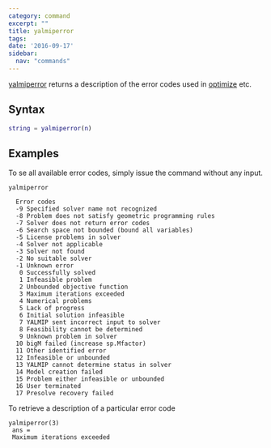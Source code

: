 ```yaml
---
category: command
excerpt: ""
title: yalmiperror
tags:
date: '2016-09-17'
sidebar:
  nav: "commands"
---
```


[yalmiperror](/command/yalmiperror) returns a description of the error codes used in [optimize](/command/optimize) etc.

## Syntax

````matlab
string = yalmiperror(n)
````

## Examples
To se all available error codes, simply issue the command without any input.
````matlabb
yalmiperror

  Error codes
  -9 Specified solver name not recognized
  -8 Problem does not satisfy geometric programming rules
  -7 Solver does not return error codes
  -6 Search space not bounded (bound all variables)
  -5 License problems in solver
  -4 Solver not applicable
  -3 Solver not found
  -2 No suitable solver
  -1 Unknown error
   0 Successfully solved
   1 Infeasible problem
   2 Unbounded objective function
   3 Maximum iterations exceeded
   4 Numerical problems
   5 Lack of progress
   6 Initial solution infeasible
   7 YALMIP sent incorrect input to solver
   8 Feasibility cannot be determined
   9 Unknown problem in solver
  10 bigM failed (increase sp.Mfactor)  
  11 Other identified error
  12 Infeasible or unbounded
  13 YALMIP cannot determine status in solver
  14 Model creation failed
  15 Problem either infeasible or unbounded
  16 User terminated
  17 Presolve recovery failed
````

To retrieve a description of a particular error code
````matlabb
yalmiperror(3)
 ans =
 Maximum iterations exceeded
````
